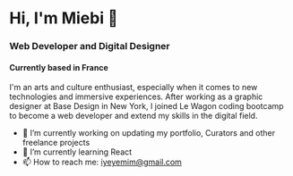 # Hi, I'm Miebi 👋
### Web Developer and Digital Designer
#### Currently based in France

I'm an arts and culture enthusiast, especially when it comes to new technologies and immersive experiences. 
After working as a graphic designer at Base Design in New York, I joined Le Wagon coding bootcamp to become a web developer and extend my skills in the digital field.

- 🔭 I’m currently working on updating my portfolio, Curators and other freelance projects
- 🌱 I’m currently learning React
- 📫 How to reach me: iyeyemim@gmail.com

<!--
**utilisateur387/utilisateur387** is a ✨ _special_ ✨ repository because its `README.md` (this file) appears on your GitHub profile.

Here are some ideas to get you started:

- 🔭 I’m currently working on ...
- 🌱 I’m currently learning ...
- 👯 I’m looking to collaborate on ...
- 🤔 I’m looking for help with ...
- 💬 Ask me about ...
- 📫 How to reach me: ...
- 😄 Pronouns: ...
- ⚡ Fun fact: ...
-->
